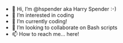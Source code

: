- 👋 Hi, I’m @hspender aka Harry Spender :-)
- 👀 I’m interested in coding
- 🌱 I’m currently coding!
- 💞️ I’m looking to collaborate on Bash scripts
- 📫 How to reach me... here!

<!---
hspender/hspender is a ✨ special ✨ repository because its `README.md` (this file) appears on your GitHub profile.
You can click the Preview link to take a look at your changes.
--->

